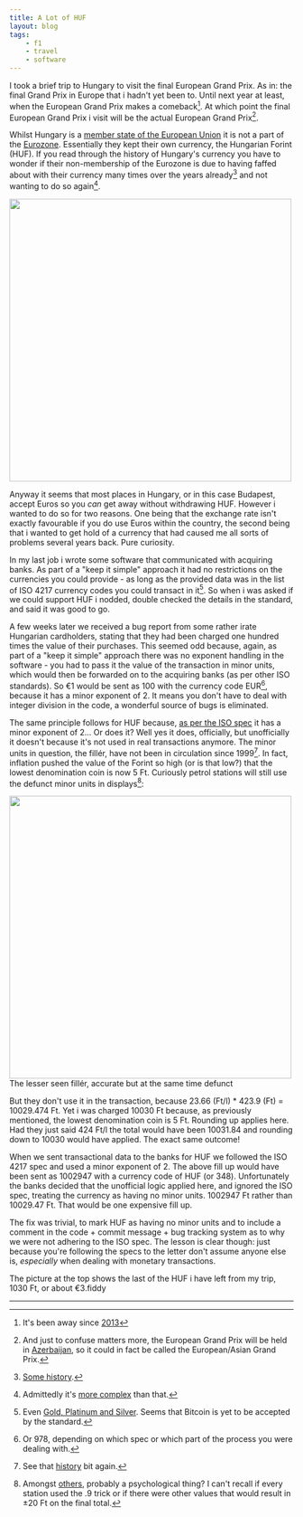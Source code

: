 ```yaml
---
title: A Lot of HUF
layout: blog
tags:
    - f1
    - travel
    - software
---
```


I took a brief trip to Hungary to visit the final European Grand Prix. As in: the final Grand Prix in Europe that i hadn't yet been to. Until next year at least, when the European Grand Prix makes a comeback[^1]. At which point the final European Grand Prix i visit will be the actual European Grand Prix[^2].

Whilst Hungary is a [member state of the European Union](https://en.wikipedia.org/wiki/Member_state_of_the_European_Union) it is not a part of the [Eurozone](https://en.wikipedia.org/wiki/Eurozone). Essentially they kept their own currency, the Hungarian Forint (HUF). If you read through the history of Hungary's currency you have to wonder if their non-membership of the Eurozone is due to having faffed about with their currency many times over the years already[^3] and not wanting to do so again[^4].

<img src="{{ site.url }}/images/2015/08/huf.jpg" width="500" />

Anyway it seems that most places in Hungary, or in this case Budapest, accept Euros so you *can* get away without withdrawing HUF. However i wanted to do so for two reasons. One being that the exchange rate isn't exactly favourable if you do use Euros within the country, the second being that i wanted to get hold of a currency that had caused me all sorts of problems several years back. Pure curiosity.

In my last job i wrote some software that communicated with acquiring banks. As part of a "keep it simple" approach it had no restrictions on the currencies you could provide - as long as the provided data was in the list of ISO 4217 currency codes you could transact in it[^5]. So when i was asked if we could support HUF i nodded, double checked the details in the standard, and said it was good to go.

A few weeks later we received a bug report from some rather irate Hungarian cardholders, stating that they had been charged one hundred times the value of their purchases. This seemed odd because, again, as part of a "keep it simple" approach there was no exponent handling in the software - you had to pass it the value of the transaction in minor units, which would then be forwarded on to the acquiring banks (as per other ISO standards). So €1 would be sent as 100 with the currency code EUR[^6], because it has a minor exponent of 2. It means you don't have to deal with integer division in the code, a wonderful source of bugs is eliminated.

The same principle follows for HUF because, [as per the ISO spec](https://en.wikipedia.org/wiki/ISO_4217#Active_codes) it has a minor exponent of 2... Or does it? Well yes it does, officially, but unofficially it doesn't because it's not used in real transactions anymore. The minor units in question, the fillér, have not been in circulation since 1999[^7]. In fact, inflation pushed the value of the Forint so high (or is that low?) that the lowest denomination coin is now 5 Ft. Curiously petrol stations will still use the defunct minor units in displays[^8]:

<img src="{{ site.url }}/images/2015/08/filler.jpg" width="500" />

<div class="nav_text">The lesser seen fillér, accurate but at the same time defunct</div>

But they don't use it in the transaction, because 23.66 (Ft/l) * 423.9 (Ft) = 10029.474 Ft. Yet i was charged 10030 Ft because, as previously mentioned, the lowest denomination coin is 5 Ft. Rounding up applies here. Had they just said 424 Ft/l the total would have been 10031.84 and rounding down to 10030 would have applied. The exact same outcome!

When we sent transactional data to the banks for HUF we followed the ISO 4217 spec and used a minor exponent of 2. The above fill up would have been sent as 1002947 with a currency code of HUF (or 348). Unfortunately the banks decided that the unofficial logic applied here, and ignored the ISO spec, treating the currency as having no minor units. 1002947 Ft rather than 10029.47 Ft. That would be one expensive fill up.

The fix was trivial, to mark HUF as having no minor units and to include a comment in the code + commit message + bug tracking system as to why we were not adhering to the ISO spec. The lesson is clear though: just because you're following the specs to the letter don't assume anyone else is, *especially* when dealing with monetary transactions.

The picture at the top shows the last of the HUF i have left from my trip, 1030 Ft, or about €3.fiddy

<hr />

[^1]: It's been away since [2013](https://en.wikipedia.org/wiki/European_Grand_Prix)

[^2]: And just to confuse matters more, the European Grand Prix will be held in [Azerbaijan](https://en.wikipedia.org/wiki/List_of_transcontinental_countries#Azerbaijan), so it could in fact be called the European/Asian Grand Prix.

[^3]: [Some history](https://en.wikipedia.org/wiki/Hungarian_forint#History).

[^4]: Admittedly it's [more complex](https://en.wikipedia.org/wiki/Hungary_and_the_euro) than that.

[^5]: Even [Gold, Platinum and Silver](https://en.wikipedia.org/wiki/ISO_4217). Seems that Bitcoin is yet to be accepted by the standard.

[^6]: Or 978, depending on which spec or which part of the process you were dealing with.

[^7]: See that [history](https://en.wikipedia.org/wiki/Hungarian_forint#History) bit again.

[^8]: Amongst [others](https://en.wikipedia.org/wiki/Fill%C3%A9r), probably a psychological thing? I can't recall if every station used the .9 trick or if there were other values that would result in ±20 Ft on the final total.
